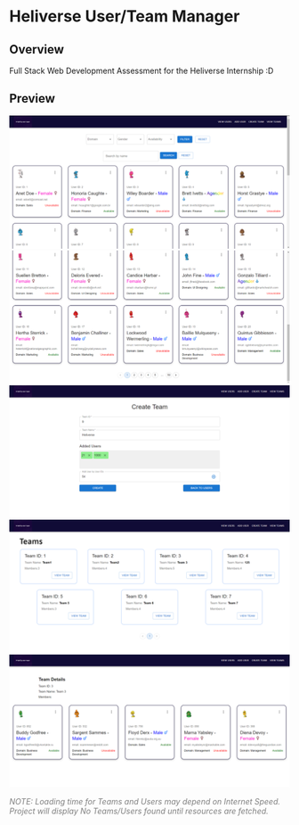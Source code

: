 # Heliverse User/Team Manager

## Overview

Full Stack Web Development Assessment for the Heliverse Internship :D

## Preview

![Alt text](./project_images/image.png)
![Alt text](./project_images/image-2.png)
![Alt text](./project_images/image-3.png)
![Alt text](./project_images/image-4.png)
![Alt text](./project_images/image-5.png)

<font color="grey"><i>NOTE: Loading time for Teams and Users may depend on Internet Speed. Project will display No Teams/Users found until resources are fetched.</i></font>

